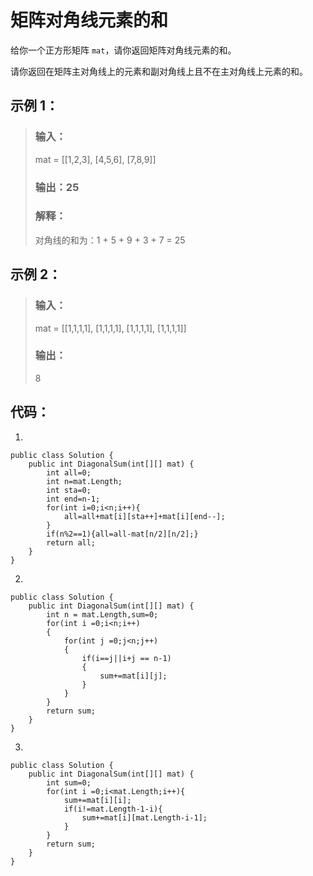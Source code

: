 # 矩阵对角线元素的和

给你一个正方形矩阵 `mat`，请你返回矩阵对角线元素的和。

请你返回在矩阵主对角线上的元素和副对角线上且不在主对角线上元素的和。

## 示例 1：
>### 输入：
>mat = [[1,2,3],
        [4,5,6],
        [7,8,9]]
>### 输出：25
>### 解释：
>对角线的和为：1 + 5 + 9 + 3 + 7 = 25

## 示例 2：
>### 输入：
>mat = [[1,1,1,1],
            [1,1,1,1],
            [1,1,1,1],
            [1,1,1,1]]
>### 输出：
>8

## 代码：

1.

    public class Solution {
        public int DiagonalSum(int[][] mat) {
            int all=0;
            int n=mat.Length;
            int sta=0;
            int end=n-1;
            for(int i=0;i<n;i++){
                all=all+mat[i][sta++]+mat[i][end--];
            }
            if(n%2==1){all=all-mat[n/2][n/2];}
            return all;
        }
    }
2.

    public class Solution {
        public int DiagonalSum(int[][] mat) {
            int n = mat.Length,sum=0;
            for(int i =0;i<n;i++)
            {
                for(int j =0;j<n;j++)
                {
                    if(i==j||i+j == n-1)
                    {
                        sum+=mat[i][j];
                    }
                }
            }
            return sum;
        }
    }
3.

    public class Solution {
        public int DiagonalSum(int[][] mat) {
            int sum=0;
            for(int i =0;i<mat.Length;i++){
                sum+=mat[i][i];
                if(i!=mat.Length-1-i){
                    sum+=mat[i][mat.Length-i-1];
                }
            }
            return sum;
        }
    }
